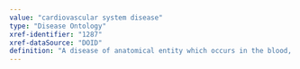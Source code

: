 ```yaml
---
value: "cardiovascular system disease"
type: "Disease Ontology"
xref-identifier: "1287"
xref-dataSource: "DOID"
definition: "A disease of anatomical entity which occurs in the blood, heart, blood vessels or the lymphatic system that passes nutrients (such as amino acids and electrolytes), gases, hormones, blood cells or lymph to and from cells in the body to help fight diseases and help stabilize body temperature and pH to maintain homeostasis."
---
```

